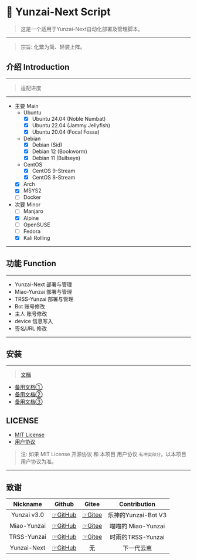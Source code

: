 # 🍥 Yunzai-Next Script
> 这是一个适用于Yunzai-Next自动化部署及管理脚本。
---
> 宗旨: 化繁为简、轻装上阵。

## 介绍 Introduction
---
> 适配进度
---
- 主要 Main
  - Ubuntu
    - [x] Ubuntu 24.04 (Noble Numbat)
    - [x] Ubuntu 22.04 (Jammy Jellyfish)
    - [x] Ubuntu 20.04 (Focal Fossa)
  - Debian
    - [x] Debian (Sid)
    - [x] Debian 12 (Bookworm)
    - [x] Debian 11 (Bullseye)
  - CentOS
    - [x] CentOS 9-Stream
    - [x] CentOS 8-Stream
  - [x] Arch
  - [x] MSYS2
  - [ ] Docker
- 次要 Minor
  - [ ] Manjaro
  - [x] Alpine
  - [ ] OpenSUSE
  - [ ] Fedora
  - [x] Kali Rolling
---

## 功能 Function
---
- Yunzai-Next 部署与管理
- Miao-Yunzai 部署与管理
- TRSS-Yunzai 部署与管理
- Bot 账号修改
- 主人 账号修改
- device 信息写入
- 签名URL 修改
---

## 安装
---
> [文档](https://docs.arcticfox.top)
- [备用文档①](https://netlify.docs.arcticfox.top)
- [备用文档②](https://vercel.docs.arcticfox.top)
- [备用文档③](https://cloudflare.docs.arcticfox.top)

## LICENSE
- [MIT License](https://github.com/ArcticFox520/Yunzai-Next-Script/blob/main/LICENSE)
-  [用户协议](https://github.com/ArcticFox520/Yunzai-Next-Script/blob/main/用户协议.txt)
> 注: 如果 MIT License 开源协议 和 本项目 用户协议 `有冲突部分`，以本项目用户协议为准。

---
## 致谢
| Nickname | Github | Gitee  | Contribution |
| :--------: | :--------: | :--------: | :--------: |
| Yunzai v3.0 | [☞GitHub](https://github.com/le-niao/Yunzai-Bot) | [☞Gitee](https://gitee.com/le-niao/Yunzai-Bot) | 乐神的Yunzai-Bot V3 |
| Miao-Yunzai | [☞GitHub](https://github.com/yoimiya-kokomi/Miao-Yunzai) | [☞Gitee](https://gitee.com/yoimiya-kokomi/Miao-Yunzai) | 喵喵的 Miao-Yunzai |
| TRSS-Yunzai | [☞GitHub](https://github.com/TimeRainStarSky/Yunzai) | [☞Gitee](https://gitee.com/TimeRainStarSky/Yunzai) | 时雨的TRSS-Yunzai |
| Yunzai-Next | [☞GitHub](https://github.com/yunzai-org/yunzaijs.git) | 无 | 下一代云崽 | 